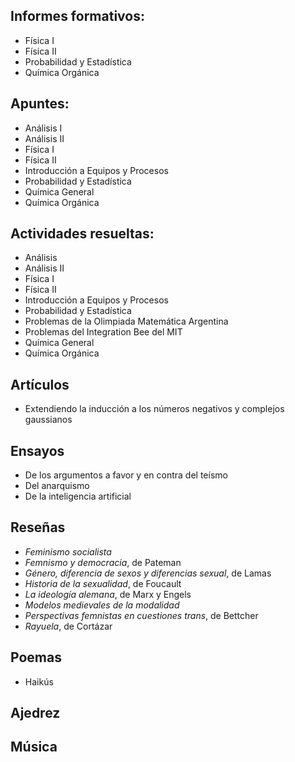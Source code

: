 <div style="background-image:url(https://images.unsplash.com/photo-1521587760476-6c12a4b040da?ixlib=rb-4.1.0&ixid=M3wxMjA3fDB8MHxzZWFyY2h8Mnx8bGlicmFyeXxlbnwwfHwwfHx8MA%3D%3D&fm=jpg&q=60&w=3000);">
  
## Informes formativos:

* Física I
* Física II
* Probabilidad y Estadística
* Química Orgánica
  
## Apuntes:

* Análisis I
* Análisis II
* Física I
* Física II
* Introducción a Equipos y Procesos
* Probabilidad y Estadística
* Química General
* Química Orgánica

## Actividades resueltas:

* Análisis
* Análisis II
* Física I
* Física II
* Introducción a Equipos y Procesos
* Probabilidad y Estadística
* Problemas de la Olimpiada Matemática Argentina
* Problemas del Integration Bee del MIT
* Química General
* Química Orgánica

## Artículos

* Extendiendo la inducción a los números negativos y complejos gaussianos
 
## Ensayos

* De los argumentos a favor y en contra del teísmo
* Del anarquismo
* De la inteligencia artificial
  
## Reseñas

* *Feminismo socialista*
* *Femnismo y democracia*, de Pateman
* *Género, diferencia de sexos y diferencias sexual*, de Lamas
* *Historia de la sexualidad*, de Foucault
* *La ideología alemana*, de Marx y Engels
* *Modelos medievales de la modalidad*
* *Perspectivas femnistas en cuestiones trans*, de Bettcher
* *Rayuela*, de Cortázar
  
## Poemas

* Haikús

## Ajedrez
## Música
